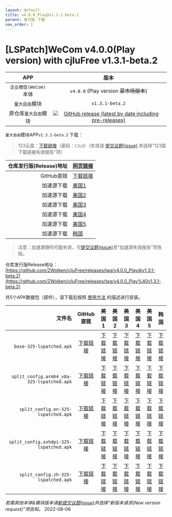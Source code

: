```yaml
---
layout: default
title: v4.0.0_Play@v1.3.1-beta.2
parent: 发行版 下载
nav_order: 1
---
```


# [LSPatch]WeCom v4.0.0(Play version) with cjluFree v1.3.1-beta.2

| APP | 版本 |
| :---: | :---: |
| `企业微信(WeCom)`本体 | `v4.0.0` (Play version ~~菜市场版本~~) |
| `量大自由`模块| `v1.3.1-beta.2` |
| 原仓库`量大自由`模块 | [![GitHub release (latest by date including pre-releases)](https://img.shields.io/github/v/release/zxy19/cjluFree?include_prereleases&label=%E6%9C%80%E6%96%B0%E7%89%88%E6%9C%AC&style=flat-square)](https://github.com/zxy19/cjluFree/releases) |

`量大自由`模块APP`v1.3.1-beta.2` 下载：

>  123云盘：[下载链接](https://www.123pan.com/s/bir8Vv-m0UK3)（密码：`CJLU`）（失效请 [提交议题(issue)](https://github.com/ZWolken/cjluFree/issues/new/choose) 并选择“123盘下载链接失效报告”项）

| 仓库发行版(Release)地址 | [网页链接](https://github.com/zxy19/cjluFree/releases/tag/v1.3.1-beta.2) |
| ---: | :--- |
| GitHub直链 | [下载链接](https://github.com/zxy19/cjluFree/releases/download/v1.3.1-beta.2/B131.apk) |
| 加速源下载 | [美国1](https://gh.gh2233.ml/https://github.com/zxy19/cjluFree/releases/download/v1.3.1-beta.2/B131.apk) |
| 加速源下载 | [美国2](https://gh2.yanqishui.work/https://github.com/zxy19/cjluFree/releases/download/v1.3.1-beta.2/B131.apk) |
| 加速源下载 | [美国3](https://ghdl.z-o.top/https://github.com/zxy19/cjluFree/releases/download/v1.3.1-beta.2/B131.apk) |
| 加速源下载 | [美国4](https://gh.ddlc.top/https://github.com/zxy19/cjluFree/releases/download/v1.3.1-beta.2/B131.apk) |
| 加速源下载 | [美国5](https://gh-proxy-misakano7545.koyeb.app/https://github.com/zxy19/cjluFree/releases/download/v1.3.1-beta.2/B131.apk) |
| 加速源下载 | [韩国](https://ghproxy.com/https://github.com/zxy19/cjluFree/releases/download/v1.3.1-beta.2/B131.apk) |

> 注意：加速源随时可能失效，可[提交议题(issue)](https://github.com/ZWolken/cjluFree/issues/new/choose)至“加速源失效报告”项告知。

仓库发行版Release地址：[https://github.com/ZWolken/cjluFree/releases/tag/v4.0.0_Play@v1.3.1-beta.2](https://github.com/ZWolken/cjluFree/releases/tag/v4.0.0_Play%40v1.3.1-beta.2)

共5个APK数据包（部件），请下载后按照 [使用方法](https://zwolken.github.io/cjluFree/#%E4%BD%BF%E7%94%A8%E6%96%B9%E6%B3%95)  的描述进行安装。

| 文件名 | GitHub直链 | 美国1 | 美国2 | 美国3 | 美国4  | 美国5 | 韩国 |
| ---: | :---: | :---: | :---: | :---: | :---: | :---: | :---: |
| `base-325-lspatched.apk` | [下载链接](https://github.com/ZWolken/cjluFree/releases/download/v4.0.0_Play%40v1.3.1-beta.2/base-325-lspatched.apk) | [下载链接](https://gh.gh2233.ml/https://github.com/ZWolken/cjluFree/releases/download/v4.0.0_Play%40v1.3.1-beta.2/base-325-lspatched.apk) | [下载链接](https://gh2.yanqishui.work/https://github.com/ZWolken/cjluFree/releases/download/v4.0.0_Play%40v1.3.1-beta.2/base-325-lspatched.apk) | [下载链接](https://ghdl.z-o.top/https://github.com/ZWolken/cjluFree/releases/download/v4.0.0_Play%40v1.3.1-beta.2/base-325-lspatched.apk) | [下载链接](https://gh.ddlc.top/https://github.com/ZWolken/cjluFree/releases/download/v4.0.0_Play%40v1.3.1-beta.2/base-325-lspatched.apk) | [下载链接](https://gh-proxy-misakano7545.koyeb.app/https://github.com/ZWolken/cjluFree/releases/download/v4.0.0_Play%40v1.3.1-beta.2/base-325-lspatched.apk) | [下载链接](https://ghproxy.com/https://github.com/ZWolken/cjluFree/releases/download/v4.0.0_Play%40v1.3.1-beta.2/base-325-lspatched.apk) |
| `split_config.arm64_v8a-325-lspatched.apk` | [下载链接](https://github.com/ZWolken/cjluFree/releases/download/v4.0.0_Play%40v1.3.1-beta.2/split_config.arm64_v8a-325-lspatched.apk) | [下载链接](https://gh.gh2233.ml/https://github.com/ZWolken/cjluFree/releases/download/v4.0.0_Play%40v1.3.1-beta.2/split_config.arm64_v8a-325-lspatched.apk) | [下载链接](https://gh2.yanqishui.work/https://github.com/ZWolken/cjluFree/releases/download/v4.0.0_Play%40v1.3.1-beta.2/split_config.arm64_v8a-325-lspatched.apk) | [下载链接](https://ghdl.z-o.top/https://github.com/ZWolken/cjluFree/releases/download/v4.0.0_Play%40v1.3.1-beta.2/split_config.arm64_v8a-325-lspatched.apk) | [下载链接](https://gh.ddlc.top/https://github.com/ZWolken/cjluFree/releases/download/v4.0.0_Play%40v1.3.1-beta.2/split_config.arm64_v8a-325-lspatched.apk) | [下载链接](https://gh-proxy-misakano7545.koyeb.app/https://github.com/ZWolken/cjluFree/releases/download/v4.0.0_Play%40v1.3.1-beta.2/split_config.arm64_v8a-325-lspatched.apk) | [下载链接](https://ghproxy.com/https://github.com/ZWolken/cjluFree/releases/download/v4.0.0_Play%40v1.3.1-beta.2/split_config.arm64_v8a-325-lspatched.apk) |
| `split_config.en-325-lspatched.apk` | [下载链接](https://github.com/ZWolken/cjluFree/releases/download/v4.0.0_Play%40v1.3.1-beta.2/split_config.en-325-lspatched.apk) | [下载链接](https://gh.gh2233.ml/https://github.com/ZWolken/cjluFree/releases/download/v4.0.0_Play%40v1.3.1-beta.2/split_config.en-325-lspatched.apk) | [下载链接](https://gh2.yanqishui.work/https://github.com/ZWolken/cjluFree/releases/download/v4.0.0_Play%40v1.3.1-beta.2/split_config.en-325-lspatched.apk) | [下载链接](https://ghdl.z-o.top/https://github.com/ZWolken/cjluFree/releases/download/v4.0.0_Play%40v1.3.1-beta.2/split_config.en-325-lspatched.apk) | [下载链接](https://gh.ddlc.top/https://github.com/ZWolken/cjluFree/releases/download/v4.0.0_Play%40v1.3.1-beta.2/split_config.en-325-lspatched.apk) | [下载链接](https://gh-proxy-misakano7545.koyeb.app/https://github.com/ZWolken/cjluFree/releases/download/v4.0.0_Play%40v1.3.1-beta.2/split_config.en-325-lspatched.apk) | [下载链接](https://ghproxy.com/https://github.com/ZWolken/cjluFree/releases/download/v4.0.0_Play%40v1.3.1-beta.2/split_config.en-325-lspatched.apk) |
| `split_config.xxhdpi-325-lspatched.apk` | [下载链接](https://github.com/ZWolken/cjluFree/releases/download/v4.0.0_Play%40v1.3.1-beta.2/split_config.xxhdpi-325-lspatched.apk) | [下载链接](https://gh.gh2233.ml/https://github.com/ZWolken/cjluFree/releases/download/v4.0.0_Play%40v1.3.1-beta.2/split_config.xxhdpi-325-lspatched.apk) | [下载链接](https://gh2.yanqishui.work/https://github.com/ZWolken/cjluFree/releases/download/v4.0.0_Play%40v1.3.1-beta.2/split_config.xxhdpi-325-lspatched.apk) | [下载链接](https://ghdl.z-o.top/https://github.com/ZWolken/cjluFree/releases/download/v4.0.0_Play%40v1.3.1-beta.2/split_config.xxhdpi-325-lspatched.apk) | [下载链接](https://gh.ddlc.top/https://github.com/ZWolken/cjluFree/releases/download/v4.0.0_Play%40v1.3.1-beta.2/split_config.xxhdpi-325-lspatched.apk) | [下载链接](https://gh-proxy-misakano7545.koyeb.app/https://github.com/ZWolken/cjluFree/releases/download/v4.0.0_Play%40v1.3.1-beta.2/split_config.xxhdpi-325-lspatched.apk) | [下载链接](https://ghproxy.com/https://github.com/ZWolken/cjluFree/releases/download/v4.0.0_Play%40v1.3.1-beta.2/split_config.xxhdpi-325-lspatched.apk) |
| `split_config.zh-325-lspatched.apk` | [下载链接](https://github.com/ZWolken/cjluFree/releases/download/v4.0.0_Play%40v1.3.1-beta.2/split_config.zh-325-lspatched.apk) | [下载链接](https://gh.gh2233.ml/https://github.com/ZWolken/cjluFree/releases/download/v4.0.0_Play%40v1.3.1-beta.2/split_config.zh-325-lspatched.apk) | [下载链接](https://gh2.yanqishui.work/https://github.com/ZWolken/cjluFree/releases/download/v4.0.0_Play%40v1.3.1-beta.2/split_config.zh-325-lspatched.apk) | [下载链接](https://ghdl.z-o.top/https://github.com/ZWolken/cjluFree/releases/download/v4.0.0_Play%40v1.3.1-beta.2/split_config.zh-325-lspatched.apk) | [下载链接](https://gh.ddlc.top/https://github.com/ZWolken/cjluFree/releases/download/v4.0.0_Play%40v1.3.1-beta.2/split_config.zh-325-lspatched.apk) | [下载链接](https://gh-proxy-misakano7545.koyeb.app/https://github.com/ZWolken/cjluFree/releases/download/v4.0.0_Play%40v1.3.1-beta.2/split_config.zh-325-lspatched.apk) | [下载链接](https://ghproxy.com/https://github.com/ZWolken/cjluFree/releases/download/v4.0.0_Play%40v1.3.1-beta.2/split_config.zh-325-lspatched.apk) |

*若需其他本体&模块版本请[新提交议题(issue)](https://github.com/ZWolken/cjluFree/issues/new/choose)并选择“新版本请求(New version request)”项告知。*
2022-08-06